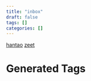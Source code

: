 ```yaml
---
title: "inbox"
draft: false
tags: []
categories: []
---
```


[hantao](/hantao)
[zeet](/zeet)











# Generated Tags

